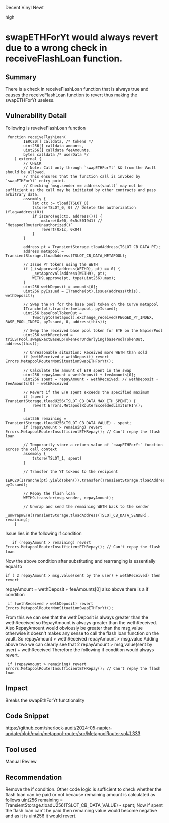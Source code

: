 Decent Vinyl Newt

high

# swapETHForYt would always revert due to a wrong check in receiveFlashLoan function.

## Summary
There is a check in receiveFlashLoan function that is always true and causes the receiveFlashLoan function to revert thus making the swapETHForYt useless.
## Vulnerability Detail
Following is reveiveFlashLoan function
```solidity
 function receiveFlashLoan(
        IERC20[] calldata, /* tokens */
        uint256[] calldata amounts,
        uint256[] calldata feeAmounts,
        bytes calldata /* userData */
    ) external {
        // CHECK
        // Note: Call only through `swapETHForYt` && from the Vault should be allowed.
        // This ensures that the function call is invoked by `swapETHForYt` entry point.
        // Checking `msg.sender == address(vault)` may not be sufficient as the call may be initiated by other contracts and pass arbitrary data.
        assembly {
            let ctx := tload(TSLOT_0)
            tstore(TSLOT_0, 0) // Delete the authorization (flag=address(0))
            if iszero(eq(ctx, address())) {
                mstore(0x00, 0x5c501941) // `MetapoolRouterUnauthorized()`
                revert(0x1c, 0x04)
            }
        }

        address pt = TransientStorage.tloadAddress(TSLOT_CB_DATA_PT);
        address metapool = TransientStorage.tloadAddress(TSLOT_CB_DATA_METAPOOL);

        // Issue PT tokens using the WETH
        if (_isApproved(address(WETH9), pt) == 0) {
            _setApproval(address(WETH9), pt);
            WETH9.approve(pt, type(uint256).max);
        }
        uint256 wethDeposit = amounts[0];
        uint256 pyIssued = ITranche(pt).issue(address(this), wethDeposit);

        // Swap the PT for the base pool token on the Curve metapool
        ITranche(pt).transfer(metapool, pyIssued);
        uint256 basePoolTokenOut =
            Twocrypto(metapool).exchange_received(PEGGED_PT_INDEX, BASE_POOL_INDEX, pyIssued, 0, address(this));

        // Swap the received base pool token for ETH on the NapierPool
        uint256 wethReceived = triLSTPool.swapExactBaseLpTokenForUnderlying(basePoolTokenOut, address(this));

        // Unreasonable situation: Received more WETH than sold
        if (wethReceived > wethDeposit) revert Errors.MetapoolRouterNonSituationSwapETHForYt();

        // Calculate the amount of ETH spent in the swap
        uint256 repayAmount = wethDeposit + feeAmounts[0];
        uint256 spent = repayAmount - wethReceived; // wethDeposit + feeAmounts[0] - wethReceived

        // Revert if the ETH spent exceeds the specified maximum
        if (spent > TransientStorage.tloadU256(TSLOT_CB_DATA_MAX_ETH_SPENT)) {
            revert Errors.MetapoolRouterExceededLimitETHIn();
        }

        uint256 remaining = TransientStorage.tloadU256(TSLOT_CB_DATA_VALUE) - spent;
        if (repayAmount > remaining) revert Errors.MetapoolRouterInsufficientETHRepay(); // Can't repay the flash loan

        // Temporarily store a return value of `swapETHForYt` function across the call context
        assembly {
            tstore(TSLOT_1, spent)
        }

        // Transfer the YT tokens to the recipient
        IERC20(ITranche(pt).yieldToken()).transfer(TransientStorage.tloadAddress(TSLOT_CB_DATA_RECEIPIENT), pyIssued);

        // Repay the flash loan
        WETH9.transfer(msg.sender, repayAmount);

        // Unwrap and send the remaining WETH back to the sender
        _unwrapWETH(TransientStorage.tloadAddress(TSLOT_CB_DATA_SENDER), remaining);
    }
```
Issue lies in the following if condition
```solidity
   if (repayAmount > remaining) revert Errors.MetapoolRouterInsufficientETHRepay(); // Can't repay the flash loan
```
Now the above condition after substituting and rearranging is essentially equal to 
```solidity
if ( 2 repayAmount > msg.value(sent by the user) + wethReceived) then revert
```
repayAmount = wethDeposit + feeAmounts[0]
also above there is a if condition 
```solidity
 if (wethReceived > wethDeposit) revert Errors.MetapoolRouterNonSituationSwapETHForYt();
```
From this we can see that the wethDeposit is always greater than the wethReceived so
RepayAmount is always greater than the wethReceived.
Also RepayAmount would obviously be greater than the msg,value otherwise it doesn't makes any sense to call the flash loan function on the vault.
So repayAmount > wethReceived
     repayAmount > msg.value
Adding above two we can clearly see that 2 repayAmount > msg,value(sent by user) + wethReceived
Therefore the following if condition would always revert.
```solidity
 if (repayAmount > remaining) revert Errors.MetapoolRouterInsufficientETHRepay(); // Can't repay the flash loan
```
## Impact
Breaks the swapEthForYt functionality
## Code Snippet
https://github.com/sherlock-audit/2024-05-napier-update/blob/main/metapool-router/src/MetapoolRouter.sol#L333
## Tool used

Manual Review

## Recommendation
Remove the if condition. Other code logic is sufficient to check whether the flash loan can be paid or not because remaining amount is calculated as follows    uint256 remaining = TransientStorage.tloadU256(TSLOT_CB_DATA_VALUE) - spent;
Now if spent the flash loan can't be paid then remaining value would become negative and as it is uint256 it would revert.